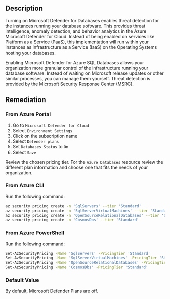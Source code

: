 ## Description

Turning on Microsoft Defender for Databases enables threat detection for the instances running your database software. This provides threat intelligence, anomaly detection, and behavior analytics in the Azure Microsoft Defender for Cloud. Instead of being enabled on services like Platform as a Service (PaaS), this implementation will run within your instances as Infrastructure as a Service (IaaS) on the Operating Systems hosting your databases.

Enabling Microsoft Defender for Azure SQL Databases allows your organization more granular control of the infrastructure running your database software. Instead of waiting on Microsoft release updates or other similar processes, you can manage them yourself. Threat detection is provided by the Microsoft Security Response Center (MSRC).

## Remediation

### From Azure Portal

1. Go to `Microsoft Defender for Cloud`
2. Select `Environment Settings`
3. Click on the subscription name
4. Select `Defender plans`
5. Set `Databases Status` to `On`
6. Select `Save`

Review the chosen pricing tier. For the `Azure Databases` resource review the different plan information and choose one that fits the needs of your organization.

### From Azure CLI

Run the following command:

```bash
az security pricing create -n 'SqlServers' --tier 'Standard'
az security pricing create -n 'SqlServerVirtualMachines' --tier 'Standard'
az security pricing create -n 'OpenSourceRelationalDatabases' --tier 'Standard'
az security pricing create -n 'CosmosDbs' --tier 'Standard'
```

### From Azure PowerShell

Run the following command:

```bash
Set-AzSecurityPricing -Name 'SqlServers' -PricingTier 'Standard'
Set-AzSecurityPricing -Name 'SqlServerVirtualMachines' -PricingTier 'Standard'
Set-AzSecurityPricing -Name 'OpenSourceRelationalDatabases' -PricingTier 'Standard'
Set-AzSecurityPricing -Name 'CosmosDbs' -PricingTier 'Standard'
```

### Default Value

By default, Microsoft Defender Plans are off.
